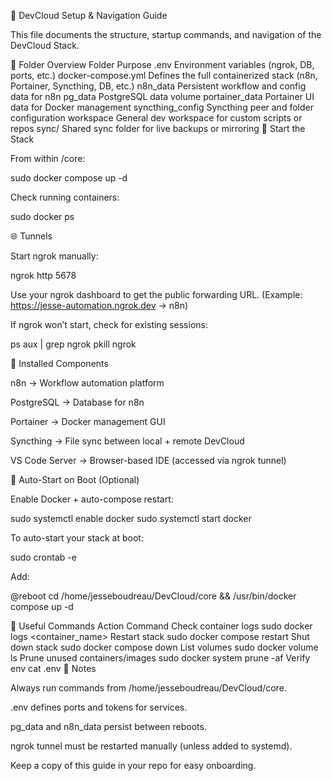 🧠 DevCloud Setup & Navigation Guide

This file documents the structure, startup commands, and navigation of the DevCloud Stack.

📂 Folder Overview
Folder	Purpose
.env	Environment variables (ngrok, DB, ports, etc.)
docker-compose.yml	Defines the full containerized stack (n8n, Portainer, Syncthing, DB, etc.)
n8n_data	Persistent workflow and config data for n8n
pg_data	PostgreSQL data volume
portainer_data	Portainer UI data for Docker management
syncthing_config	Syncthing peer and folder configuration
workspace	General dev workspace for custom scripts or repos
sync/	Shared sync folder for live backups or mirroring
🚀 Start the Stack

From within /core:

sudo docker compose up -d


Check running containers:

sudo docker ps

🌐 Tunnels

Start ngrok manually:

ngrok http 5678


Use your ngrok dashboard to get the public forwarding URL.
(Example: https://jesse-automation.ngrok.dev
 → n8n)

If ngrok won’t start, check for existing sessions:

ps aux | grep ngrok
pkill ngrok

🧩 Installed Components

n8n → Workflow automation platform

PostgreSQL → Database for n8n

Portainer → Docker management GUI

Syncthing → File sync between local + remote DevCloud

VS Code Server → Browser-based IDE (accessed via ngrok tunnel)

🔁 Auto-Start on Boot (Optional)

Enable Docker + auto-compose restart:

sudo systemctl enable docker
sudo systemctl start docker


To auto-start your stack at boot:

sudo crontab -e


Add:

@reboot cd /home/jesseboudreau/DevCloud/core && /usr/bin/docker compose up -d

🧰 Useful Commands
Action	Command
Check container logs	sudo docker logs <container_name>
Restart stack	sudo docker compose restart
Shut down stack	sudo docker compose down
List volumes	sudo docker volume ls
Prune unused containers/images	sudo docker system prune -af
Verify env	cat .env
🔑 Notes

Always run commands from /home/jesseboudreau/DevCloud/core.

.env defines ports and tokens for services.

pg_data and n8n_data persist between reboots.

ngrok tunnel must be restarted manually (unless added to systemd).

Keep a copy of this guide in your repo for easy onboarding.
